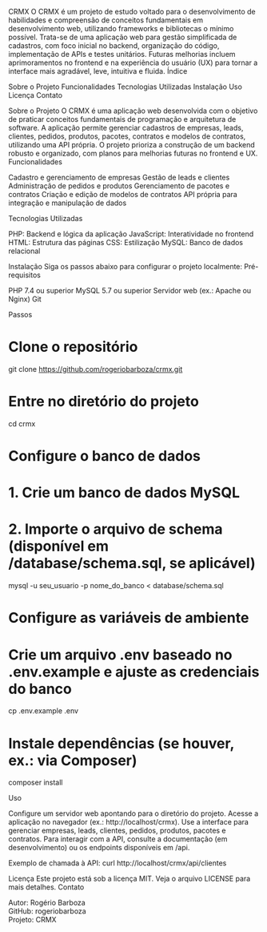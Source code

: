 CRMX
O CRMX é um projeto de estudo voltado para o desenvolvimento de habilidades e compreensão de conceitos fundamentais em desenvolvimento web, utilizando frameworks e bibliotecas o mínimo possível. Trata-se de uma aplicação web para gestão simplificada de cadastros, com foco inicial no backend, organização do código, implementação de APIs e testes unitários. Futuras melhorias incluem aprimoramentos no frontend e na experiência do usuário (UX) para tornar a interface mais agradável, leve, intuitiva e fluida.
Índice

Sobre o Projeto
Funcionalidades
Tecnologias Utilizadas
Instalação
Uso
Licença
Contato

Sobre o Projeto
O CRMX é uma aplicação web desenvolvida com o objetivo de praticar conceitos fundamentais de programação e arquitetura de software. A aplicação permite gerenciar cadastros de empresas, leads, clientes, pedidos, produtos, pacotes, contratos e modelos de contratos, utilizando uma API própria. O projeto prioriza a construção de um backend robusto e organizado, com planos para melhorias futuras no frontend e UX.
Funcionalidades

Cadastro e gerenciamento de empresas
Gestão de leads e clientes
Administração de pedidos e produtos
Gerenciamento de pacotes e contratos
Criação e edição de modelos de contratos
API própria para integração e manipulação de dados

Tecnologias Utilizadas

PHP: Backend e lógica da aplicação
JavaScript: Interatividade no frontend
HTML: Estrutura das páginas
CSS: Estilização
MySQL: Banco de dados relacional

Instalação
Siga os passos abaixo para configurar o projeto localmente:
Pré-requisitos

PHP 7.4 ou superior
MySQL 5.7 ou superior
Servidor web (ex.: Apache ou Nginx)
Git

Passos
# Clone o repositório
git clone https://github.com/rogeriobarboza/crmx.git

# Entre no diretório do projeto
cd crmx

# Configure o banco de dados
# 1. Crie um banco de dados MySQL
# 2. Importe o arquivo de schema (disponível em /database/schema.sql, se aplicável)
mysql -u seu_usuario -p nome_do_banco < database/schema.sql

# Configure as variáveis de ambiente
# Crie um arquivo .env baseado no .env.example e ajuste as credenciais do banco
cp .env.example .env

# Instale dependências (se houver, ex.: via Composer)
composer install

Uso

Configure um servidor web apontando para o diretório do projeto.
Acesse a aplicação no navegador (ex.: http://localhost/crmx).
Use a interface para gerenciar empresas, leads, clientes, pedidos, produtos, pacotes e contratos.
Para interagir com a API, consulte a documentação (em desenvolvimento) ou os endpoints disponíveis em /api.

Exemplo de chamada à API:
curl http://localhost/crmx/api/clientes

Licença
Este projeto está sob a licença MIT. Veja o arquivo LICENSE para mais detalhes.
Contato

Autor: Rogério Barboza  
GitHub: rogeriobarboza  
Projeto: CRMX
